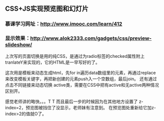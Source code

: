 
## CSS+JS实现预览图和幻灯片

### 慕课学习网址：http://www.imooc.com/learn/412

### 显示效果：http://www.alok2333.com/gadgets/css/preview-slideshow/

上次写的页面切换是用的纯CSS，是通过为radio标签的checked属性附上tranlateY来实现的，它的HTML是一早写好的了。

这次用是模板来动态生成html，先for in遍历data数组里的元素，再通过replace来改变模板关键字，再把新创建的元素push入一个空数组，最后join。
还有通过点击不同链接来动态切换 active类，需要在CSS中把有active和无active两种情况区别开。

感觉老师讲的略快。。。T T
而且最后一步的时候因为在其他地方设置了 z-index=2，预览图被挡住了没显示，老师妹有注意到。
在预览图处重新给它加z-index>2的值就O了。


